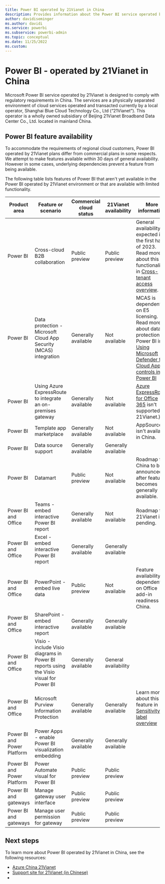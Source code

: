 ```yaml
---
title: Power BI operated by 21Vianet in China
description: Provides information about the Power BI service operated by 21Vianet in China, including feature parity details
author: davidiseminger
ms.author: davidi
ms.service: powerbi
ms.subservice: powerbi-admin
ms.topic: conceptual 
ms.date: 11/25/2022
ms.custom: 
---
```


# Power BI - operated by 21Vianet in China

Microsoft Power BI service operated by 21Vianet is designed to comply with regulatory requirements in China. The services are a physically separated environment of cloud services operated and transacted currently by a local operator, Shanghai Blue Cloud Technology Co., Ltd (“21Vianet”). This operator is a wholly owned subsidiary of Beijing 21Vianet Broadband Data Center Co., Ltd. located in mainland China.


## Power BI feature availability

To accommodate the requirements of regional cloud customers, Power BI operated by 21Vianet plans differ from commercial plans in some respects. We attempt to make features available within 30 days of general availability. However in some cases, underlying dependencies prevent a feature from being available.

The following table lists features of Power BI that aren't yet available in the Power BI operated by 21Vianet environment or that are available with limited functionality. 

|Product area | Feature or scenario | Commercial cloud status | 21Vianet availability | More information |
|----|----|----|----|----|
|Power BI | Cross-cloud B2B collaboration | Public preview | Public preview | General availability expected in the first half of 2023. Read more about this functionality in [Cross-tenant access overview](/azure/active-directory/external-identities/cross-tenant-access-overview#microsoft-cloud-settings). |
|Power BI | Data protection - Microsoft Cloud App Security (MCAS) integration |Generally available | Not available | MCAS is dependent on E5 licensing. Read more about data protection for Power BI in [Using Microsoft Defender for Cloud Apps controls in Power BI](service-security-using-defender-for-cloud-apps-controls.md) |
|Power BI | Using Azure ExpressRoute to integrate an on-premises gateway | Generally available | Not available | [Azure ExpressRoute for Office 365](/microsoft-365/enterprise/azure-expressroute) isn't supported for 21Vianet.) |
|Power BI | Template app marketplace | Generally available | Not available | AppSource isn't available in China. |
| Power BI | Data source support | Generally available | Generally available |  |
| Power BI | Datamart | Public preview | Not available | Roadmap for China to be announced after feature becomes generally available. |
| Power BI and Office | Teams - embed interactive Power BI report | Generally available | Not available | Roadmap for 21Vianet is pending.|
| Power BI and Office | Excel - embed interactive Power BI report | Generally available | Generally available | |
|Power BI and Office | PowerPoint - embed live data | Public preview | Not available | Feature availability is dependent on Office add-in readiness in China. |
|Power BI and Office | SharePoint - embed interactive report | Generally available | Generally available | |
|Power BI and Office | Visio - include Visio diagrams in Power BI reports using the Visio visual for Power BI | Generally available | General availability | |
|Power BI and Office | Microsoft Purview Information Protection | Generally available | Generally available | Learn more about this feature in [Sensitivity label overview](service-security-sensitivity-label-overview.md) |
|Power BI and Power Platform | Power Apps - enable Power BI visualization embedding | Generally available | Generally available | |
|Power BI and Power Platform | Power Automate visual for Power BI | Public preview | Public preview | |
|Power BI and gateways | Manage gateway user interface | Public preview | Public preview |  |
|Power BI and gateways | Manage user permission for gateway | Public preview | Public preview |  |


## Next steps

To learn more about Power BI operated by 21Vianet in China, see the following resources:

- [Azure China 21Vianet](/azure/china/china-welcome)
- [Support site for 21Vianet (in Chinese)](https://www.21vbluecloud.com/Dynamics365/)
- 
